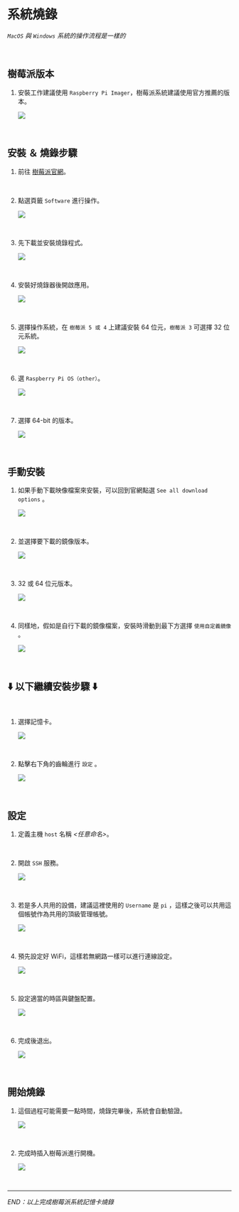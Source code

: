 # 系統燒錄

_`MacOS` 與 `Windows` 系統的操作流程是一樣的_

<br>

## 樹莓派版本

1. 安裝工作建議使用 `Raspberry Pi Imager`，樹莓派系統建議使用官方推薦的版本。

   ![](images/img_17.png)

<br>

## 安裝 ＆ 燒錄步驟

1. 前往 [樹莓派官網](https://www.raspberrypi.com/)。

<br>

2. 點選頁籤 `Software` 進行操作。
   
   ![](images/img_71.png)

<br>

3. 先下載並安裝燒錄程式。

   ![](images/img_72.png)

<br>

4. 安裝好燒錄器後開啟應用。

   ![](images/img_73.png)

<br>

5. 選擇操作系統，在 `樹莓派 5 或 4` 上建議安裝 64 位元，`樹莓派 3` 可選擇 32 位元系統。

   ![](images/img_74.png)

<br>

6. 選 `Raspberry Pi OS（other）`。

   ![](images/img_75.png)

<br>

7. 選擇 64-bit 的版本。

   ![](images/img_76.png)

<br>

## 手動安裝

1. 如果手動下載映像檔案來安裝，可以回到官網點選 `See all download options` 。

   ![](images/img_77.png)

<br>

2. 並選擇要下載的鏡像版本。

   ![](images/img_78.png)

<br>

3. 32 或 64 位元版本。

   ![](images/img_79.png)

<br>

4. 同樣地，假如是自行下載的鏡像檔案，安裝時滑動到最下方選擇 `使用自定義鏡像` 。

   ![](images/img_80.png)

<br>

## ⬇️ 以下繼續安裝步驟 ⬇️ 

<br>

1. 選擇記憶卡。

   ![](images/img_81.png)

<br>

2. 點擊右下角的齒輪進行 `設定` 。

   ![](images/img_82.png)

<br>

## 設定

1. 定義主機 `host` 名稱 *<任意命名>*。

<br>

2. 開啟 `SSH` 服務。

   ![](images/img_83.png)

<br>

3. 若是多人共用的設備，建議這裡使用的 `Username` 是 `pi` ，這樣之後可以共用這個帳號作為共用的頂級管理帳號。

   ![](images/img_84.png)

<br>

4. 預先設定好 WiFi，這樣若無網路一樣可以進行連線設定。

   ![](images/img_85.png)

<br>

5. 設定適當的時區與鍵盤配置。

   ![](images/img_86.png)

<br>

6. 完成後退出。

   ![](images/img_87.png)

<br>    

## 開始燒錄

1. 這個過程可能需要一點時間，燒錄完畢後，系統會自動驗證。

   ![](images/img_88.png)

<br>

2. 完成時插入樹莓派進行開機。

   ![](images/img_89.png)

<br>

___

_END：以上完成樹莓派系統記憶卡燒錄_